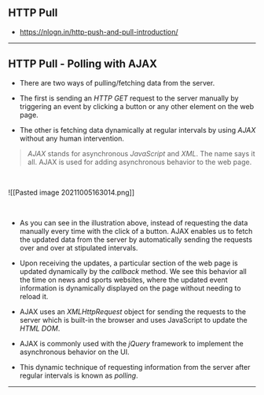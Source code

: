 ## HTTP Pull
- https://nlogn.in/http-push-and-pull-introduction/

---

## HTTP Pull - Polling with AJAX


- There are two ways of pulling/fetching data from the server.

- The first is sending an _HTTP GET_ request to the server manually by triggering an event by clicking a button or any other element on the web page.

- The other is fetching data dynamically at regular intervals by using _AJAX_ without any human intervention.


> _AJAX_ stands for asynchronous _JavaScript_ and _XML_. The name says it all. AJAX is used for adding asynchronous behavior to the web page.

<br>

![[Pasted image 20211005163014.png]]

<br>

- As you can see in the illustration above, instead of requesting the data manually every time with the click of a button. AJAX enables us to fetch the updated data from the server by automatically sending the requests over and over at stipulated intervals.

- Upon receiving the updates, a particular section of the web page is updated dynamically by the _callback_ method. We see this behavior all the time on news and sports websites, where the updated event information is dynamically displayed on the page without needing to reload it.

- AJAX uses an _XMLHttpRequest_ object for sending the requests to the server which is built-in the browser and uses JavaScript to update the _HTML DOM_.

- AJAX is commonly used with the _jQuery_ framework to implement the asynchronous behavior on the UI.

- This dynamic technique of requesting information from the server after regular intervals is known as _polling_.

---